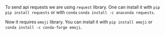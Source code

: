 To send api requests we are using `request` library. One can install it with
`pip` `pip install requests` or with `conda` `conda install -c anaconda requests`.



Now it requires `emoji` library. You can install it with `pip install emoji` or 
`conda install -c conda-forge emoji`.  